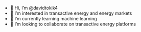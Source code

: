 - 👋 Hi, I’m @davidtokik4
- 👀 I’m interested in transactive energy and energy markets
- 🌱 I’m currently learning machine learning
- 💞️ I’m looking to collaborate on transactive energy platforms

<!---
davidtokik4/davidtokik4 is a ✨ special ✨ repository because its `README.md` (this file) appears on your GitHub profile.
You can click the Preview link to take a look at your changes.
--->
